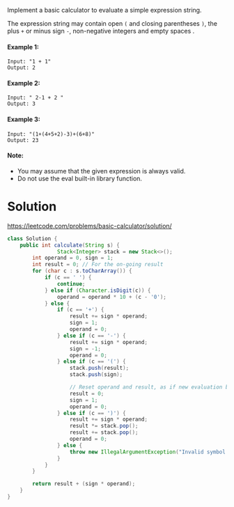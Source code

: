 Implement a basic calculator to evaluate a simple expression string.

The expression string may contain open `(` and closing parentheses `)`, the plus `+` or minus sign `-`, non-negative integers and empty spaces .

#### Example 1:

```
Input: "1 + 1"
Output: 2
```

#### Example 2:

```
Input: " 2-1 + 2 "
Output: 3
```

#### Example 3:

```
Input: "(1+(4+5+2)-3)+(6+8)"
Output: 23
```

#### Note:

* You may assume that the given expression is always valid.  
* Do not use the eval built-in library function.  

# Solution

https://leetcode.com/problems/basic-calculator/solution/  

```java
class Solution {
    public int calculate(String s) {
                Stack<Integer> stack = new Stack<>();
        int operand = 0, sign = 1;
        int result = 0; // For the on-going result
        for (char c : s.toCharArray()) {
            if (c == ' ') {
                continue;
            } else if (Character.isDigit(c)) {
                operand = operand * 10 + (c - '0');
            } else {
                if (c == '+') {
                    result += sign * operand;
                    sign = 1;
                    operand = 0;
                } else if (c == '-') {
                    result += sign * operand;
                    sign = -1;
                    operand = 0;
                } else if (c == '(') {
                    stack.push(result);
                    stack.push(sign);

                    // Reset operand and result, as if new evaluation begins for the new sub-expression
                    result = 0;
                    sign = 1;
                    operand = 0;
                } else if (c == ')') {
                    result += sign * operand;
                    result *= stack.pop();
                    result += stack.pop();
                    operand = 0;
                } else {
                    throw new IllegalArgumentException("Invalid symbol : " + c);
                }
            }
        }

        return result + (sign * operand);
    }
}
```
